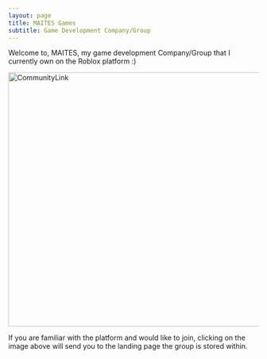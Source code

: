 ```yaml
---
layout: page
title: MAITES Games
subtitle: Game Development Company/Group
---
```


Welcome to, MAITES, my game development Company/Group that I currently own on the Roblox platform :)


<div class="MAITESGroup">

<a href="https://www.roblox.com/communities/35158770/MAITES-Games#!/about">
<img src="/assets/img/MaitesGamesLogo.png" alt="CommunityLink" style="width:512px; height:512px; display:block; margin-left:auto; margin-right:auto">
</a>
<p>If you are familiar with the platform and would like to join, clicking on the image above will send you to the landing page the group is stored within.</p>

</div>